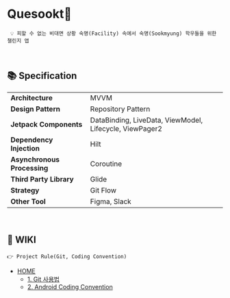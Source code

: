 # Quesookt💛

```
 💡 피할 수 없는 비대면 상황 숙명(Facility) 속에서 숙명(Sookmyung) 학우들을 위한 챌린지 앱
```
<br>

## 📚 Specification

<table class="tg">
<tbody>
  <tr>
    <td><b>Architecture</b></td>
    <td>MVVM</td>
  </tr>
<tr>
    <td><b>Design Pattern</b></td>
<td>Repository Pattern</td>
</tr>
<tr>
    <td><b>Jetpack Components</b></td>
<td>DataBinding, LiveData, ViewModel, Lifecycle, ViewPager2</td>
</tr>
<tr>
    <td><b>Dependency Injection</b></td>
<td>Hilt</td>
</tr>
<tr>
    <td><b>Asynchronous Processing</b></td>
<td>Coroutine</td>
</tr>
<tr>
    <td><b>Third Party Library</b></td>
    <td>Glide</td>
</tr>
<tr>
    <td><b>Strategy</b></td>
<td>Git Flow</td>
</tr>
<tr>
    <td><b>Other Tool</b></td>
<td>Figma, Slack</td>
</tr>
</tbody>
</table>

<br>

## 🌱 WIKI

```
👉 Project Rule(Git, Coding Convention)
```
- [HOME](https://github.com/mdb1217/Quesookt/wiki)
  - [1. Git 사용법](https://github.com/mdb1217/Quesookt/wiki/1.-Git-%EC%82%AC%EC%9A%A9%EB%B2%95)
  - [2. Android Coding Convention](https://github.com/mdb1217/Quesookt/wiki/2.-Android-Coding-Convention)


